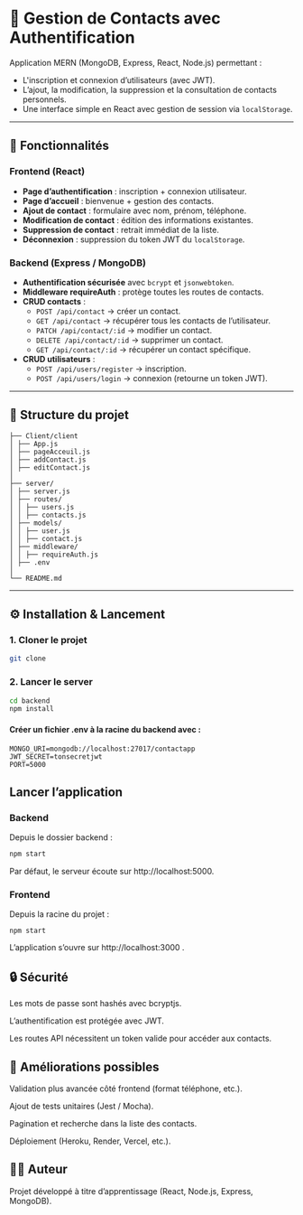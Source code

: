 # 📇 Gestion de Contacts avec Authentification

Application MERN (MongoDB, Express, React, Node.js) permettant :
- L'inscription et connexion d’utilisateurs (avec JWT).
- L’ajout, la modification, la suppression et la consultation de contacts personnels.
- Une interface simple en React avec gestion de session via `localStorage`.

---

## 🚀 Fonctionnalités

### Frontend (React)
- **Page d’authentification** : inscription + connexion utilisateur.
- **Page d’accueil** : bienvenue + gestion des contacts.
- **Ajout de contact** : formulaire avec nom, prénom, téléphone.
- **Modification de contact** : édition des informations existantes.
- **Suppression de contact** : retrait immédiat de la liste.
- **Déconnexion** : suppression du token JWT du `localStorage`.

### Backend (Express / MongoDB)
- **Authentification sécurisée** avec `bcrypt` et `jsonwebtoken`.
- **Middleware requireAuth** : protège toutes les routes de contacts.
- **CRUD contacts** :
  - `POST /api/contact` → créer un contact.
  - `GET /api/contact` → récupérer tous les contacts de l’utilisateur.
  - `PATCH /api/contact/:id` → modifier un contact.
  - `DELETE /api/contact/:id` → supprimer un contact.
  - `GET /api/contact/:id` → récupérer un contact spécifique.
- **CRUD utilisateurs** :
  - `POST /api/users/register` → inscription.
  - `POST /api/users/login` → connexion (retourne un token JWT).

---

## 📂 Structure du projet
```
├── Client/client
│ ├── App.js
│ ├── pageAcceuil.js
│ ├── addContact.js
│ ├── editContact.js
│
├── server/
│ ├── server.js
│ ├── routes/
│ │ ├── users.js
│ │ ├── contacts.js
│ ├── models/
│ │ ├── user.js
│ │ ├── contact.js
│ ├── middleware/
│ │ ├── requireAuth.js
│ ├── .env
│
└── README.md
``` 

---

## ⚙️ Installation & Lancement

### 1. Cloner le projet
```bash
git clone
```

### 2. Lancer le server
```bash
cd backend
npm install
```

#### Créer un fichier .env à la racine du backend avec :
```
MONGO_URI=mongodb://localhost:27017/contactapp
JWT_SECRET=tonsecretjwt
PORT=5000
```
## Lancer l’application

### Backend

Depuis le dossier backend :
```bash
npm start
```

Par défaut, le serveur écoute sur http://localhost:5000.

### Frontend

Depuis la racine du projet :
```
npm start

```

L’application s’ouvre sur http://localhost:3000
.

## 🔒 Sécurité

Les mots de passe sont hashés avec bcryptjs.

L’authentification est protégée avec JWT.

Les routes API nécessitent un token valide pour accéder aux contacts.

## 📌 Améliorations possibles

Validation plus avancée côté frontend (format téléphone, etc.).

Ajout de tests unitaires (Jest / Mocha).

Pagination et recherche dans la liste des contacts.

Déploiement (Heroku, Render, Vercel, etc.).

## 👨‍💻 Auteur

Projet développé à titre d’apprentissage (React, Node.js, Express, MongoDB).




